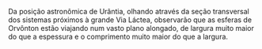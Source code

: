 ﻿Da posição astronômica de Urântia, olhando através da seção transversal dos sistemas próximos à grande Via Láctea, observarão que as esferas de Orvônton estão viajando num vasto plano alongado, de largura muito maior do que a espessura e o comprimento muito maior do que a largura.